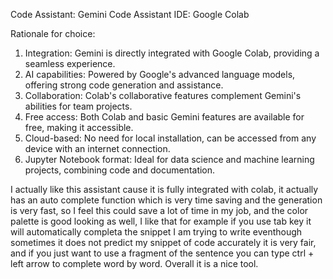 Code Assistant: Gemini Code Assistant
IDE: Google Colab

Rationale for choice:
1. Integration: Gemini is directly integrated with Google Colab, providing a seamless experience.
2. AI capabilities: Powered by Google's advanced language models, offering strong code generation and assistance.
3. Collaboration: Colab's collaborative features complement Gemini's abilities for team projects.
4. Free access: Both Colab and basic Gemini features are available for free, making it accessible.
5. Cloud-based: No need for local installation, can be accessed from any device with an internet connection.
6. Jupyter Notebook format: Ideal for data science and machine learning projects, combining code and documentation.

I actually like this assistant cause it is fully integrated with colab, it actually has an auto complete function which is very time saving and the generation is very fast, so I feel this
could save a lot of time in my job, and the color palette is good looking as well, I like that for example if you use tab key it will automatically completa the snippet I am
trying to write eventhough sometimes it does not predict my snippet of code accurately it is very fair, and if you just want to use a fragment of the sentence you can type ctrl + left arrow
to complete word by word. Overall it is a nice tool.
